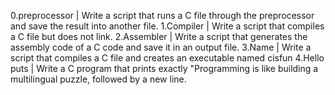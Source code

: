 0.preprocessor | Write a script that runs a C file through the preprocessor and save the result into another file.
1.Compiler | Write a script that compiles a C file but does not link.
2.Assembler | Write a script that generates the assembly code of a C code and save it in an output file.
3.Name | Write a script that compiles a C file and creates an executable named cisfun
4.Hello puts | Write a C program that prints exactly "Programming is like building a multilingual puzzle, followed by a new line.

